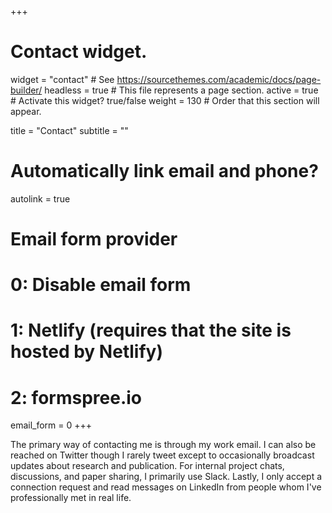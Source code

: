+++
# Contact widget.
widget = "contact"  # See https://sourcethemes.com/academic/docs/page-builder/
headless = true  # This file represents a page section.
active = true  # Activate this widget? true/false
weight = 130  # Order that this section will appear.

title = "Contact"
subtitle = ""

# Automatically link email and phone?
autolink = true

# Email form provider
#   0: Disable email form
#   1: Netlify (requires that the site is hosted by Netlify)
#   2: formspree.io
email_form = 0
+++

The primary way of contacting me is through my work email. I can also be reached on Twitter though I rarely tweet except to occasionally broadcast updates about research and publication. For internal project chats, discussions, and paper sharing, I primarily use Slack. Lastly, I only accept a connection request and read messages on LinkedIn from people whom I've professionally met in real life.